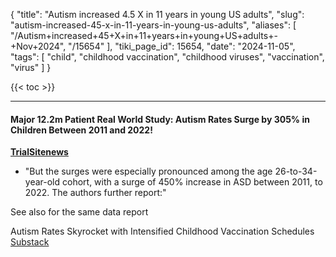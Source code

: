 {
    "title": "Autism increased 4.5 X in 11 years in young US adults",
    "slug": "autism-increased-45-x-in-11-years-in-young-us-adults",
    "aliases": [
        "/Autism+increased+45+X+in+11+years+in+young+US+adults+-+Nov+2024",
        "/15654"
    ],
    "tiki_page_id": 15654,
    "date": "2024-11-05",
    "tags": [
        "child",
        "childhood vaccination",
        "childhood viruses",
        "vaccination",
        "virus"
    ]
}


{{< toc >}}

---

#### Major 12.2m Patient Real World Study: Autism Rates Surge by 305% in Children Between 2011 and 2022!

 **[TrialSitenews](https://www.trialsitenews.com/a/major-12.2m-patient-real-world-study-autism-rates-surge-by-305-in-children-between-2011-and-2022-a4679054)** 

* "But the surges were especially pronounced among the age 26-to-34-year-old cohort, with a surge of 450% increase in ASD between 2011, to 2022. The authors further report:"

See also for the same data report

Autism Rates Skyrocket with Intensified Childhood Vaccination Schedules [Substack](https://petermcculloughmd.substack.com/p/autism-rates-skyrocket-as-routine?utm_source=post-email-title&publication_id=1119676&post_id=150994623&utm_campaign=email-post-title&isFreemail=false&r=yyuqp&triedRedirect=true&utm_medium=email)